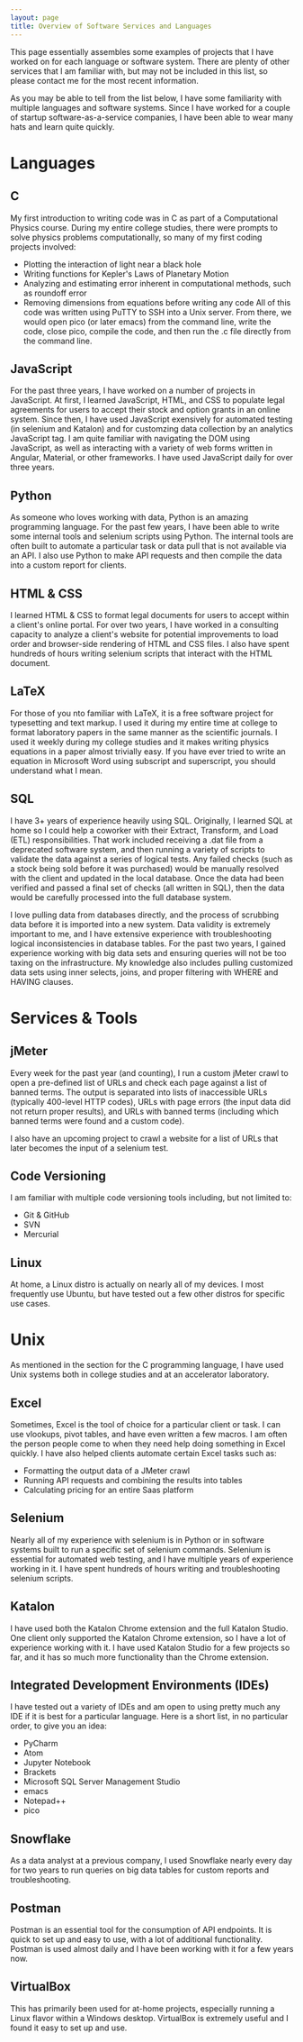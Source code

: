 ```yaml
---
layout: page
title: Overview of Software Services and Languages
---
```


This page essentially assembles some examples of projects that I have worked on for each language or software system. There are plenty of other services that I am familiar with, but may not be included in this list, so please contact me for the most recent information. 

As you may be able to tell from the list below, I have some familiarity with multiple languages and software systems. Since I have worked for a couple of startup software-as-a-service companies, I have been able to wear many hats and learn quite quickly. 

# Languages 

## C 
My first introduction to writing code was in C as part of a Computational Physics course. During my entire college studies, there were prompts to solve physics problems computationally, so many of my first coding projects involved: 
- Plotting the interaction of light near a black hole 
- Writing functions for Kepler's Laws of Planetary Motion 
- Analyzing and estimating error inherent in computational methods, such as roundoff error 
- Removing dimensions from equations before writing any code
All of this code was written using PuTTY to SSH into a Unix server. From there, we would open pico (or later emacs) from the command line, write the code, close pico, compile the code, and then run the .c file directly from the command line. 

## JavaScript 
For the past three years, I have worked on a number of projects in JavaScript. At first, I learned JavaScript, HTML, and CSS to populate legal agreements for users to accept their stock and option grants in an online system. Since then, I have used JavaScript exensively for automated testing (in selenium and Katalon) and for customzing data collection by an analytics JavaScript tag. I am quite familiar with navigating the DOM using JavaScript, as well as interacting with a variety of web forms written in Angular, Material, or other frameworks. I have used JavaScript daily for over three years. 

## Python
As someone who loves working with data, Python is an amazing programming language. For the past few years, I have been able to write some internal tools and selenium scripts using Python. The internal tools are often built to automate a particular task or data pull that is not available via an API. I also use Python to make API requests and then compile the data into a custom report for clients. 

## HTML & CSS 
I learned HTML & CSS to format legal documents for users to accept within a client's online portal. For over two years, I have worked in a consulting capacity to analyze a client's website for potential improvements to load order and browser-side rendering of HTML and CSS files. I also have spent hundreds of hours writing selenium scripts that interact with the HTML document. 

## LaTeX
For those of you nto familiar with LaTeX, it is a free software project for typesetting and text markup. I used it during my entire time at college to format laboratory papers in the same manner as the scientific journals. I used it weekly during my college studies and it makes writing physics equations in a paper almost trivially easy. If you have ever tried to write an equation in Microsoft Word using subscript and superscript, you should understand what I mean. 

## SQL
I have 3+ years of experience heavily using SQL. Originally, I learned SQL at home so I could help a coworker with their Extract, Transform, and Load (ETL) responsibilities. That work included receiving a .dat file from a deprecated software system, and then running a variety of scripts to validate the data against a series of logical tests. Any failed checks (such as a stock being sold before it was purchased) would be manually resolved with the client and updated in the local database. Once the data had been verified and passed a final set of checks (all written in SQL), then the data would be carefully processed into the full database system. 

I love pulling data from databases directly, and the process of scrubbing data before it is imported into a new system. Data validity is extremely important to me, and I have extensive experience with troubleshooting logical inconsistencies in database tables. For the past two years, I gained experience working with big data sets and ensuring queries will not be too taxing on the infrastructure. My knowledge also includes pulling customized data sets using inner selects, joins, and proper filtering with WHERE and HAVING clauses. 

# Services & Tools

## jMeter
Every week for the past year (and counting), I run a custom jMeter crawl to open a pre-defined list of URLs and check each page against a list of banned terms. The output is separated into lists of inaccessible URLs (typically 400-level HTTP codes), URLs with page errors (the input data did not return proper results), and URLs with banned terms (including which banned terms were found and a custom code). 

I also have an upcoming project to crawl a website for a list of URLs that later becomes the input of a selenium test. 

## Code Versioning
I am familiar with multiple code versioning tools including, but not limited to: 
- Git & GitHub
- SVN
- Mercurial

## Linux
At home, a Linux distro is actually on nearly all of my devices. I most frequently use Ubuntu, but have tested out a few other distros for specific use cases. 

# Unix
As mentioned in the section for the C programming language, I have used Unix systems both in college studies and at an accelerator laboratory. 

## Excel
Sometimes, Excel is the tool of choice for a particular client or task. I can use vlookups, pivot tables, and have even written a few macros. I am often the person people come to when they need help doing something in Excel quickly. I have also helped clients automate certain Excel tasks such as: 
* Formatting the output data of a JMeter crawl 
* Running API requests and combining the results into tables 
* Calculating pricing for an entire Saas platform

## Selenium
Nearly all of my experience with selenium is in Python or in software systems built to run a specific set of selenium commands. Selenium is essential for automated web testing, and I have multiple years of experience working in it. I have spent hundreds of hours writing and troubleshooting selenium scripts. 

## Katalon
I have used both the Katalon Chrome extension and the full Katalon Studio. One client only supported the Katalon Chrome extension, so I have a lot of experience working with it. I have used Katalon Studio for a few projects so far, and it has so much more functionality than the Chrome extension. 

## Integrated Development Environments (IDEs)
I have tested out a variety of IDEs and am open to using pretty much any IDE if it is best for a particular language. Here is a short list, in no particular order, to give you an idea:
- PyCharm
- Atom
- Jupyter Notebook
- Brackets
- Microsoft SQL Server Management Studio
- emacs
- Notepad++
- pico 

## Snowflake
As a data analyst at a previous company, I used Snowflake nearly every day for two years to run queries on big data tables for custom reports and troubleshooting. 

## Postman
Postman is an essential tool for the consumption of API endpoints. It is quick to set up and easy to use, with a lot of additional functionality. Postman is used almost daily and I have been working with it for a few years now. 

## VirtualBox
This has primarily been used for at-home projects, especially running a Linux flavor within a Windows desktop. VirtualBox is extremely useful and I found it easy to set up and use.
